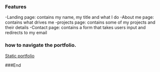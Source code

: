 ### Features

-Landing page: contains my name, my title and what I do
-About me page: contains what drives me
-projects page: contains some of my projects and their details
-Contact page: contains a form that takes users input and redirects to my email

### how to navigate the portfolio.

[Static portfolio](https://kennjenga.github.io/static_portfolio/)

###End
